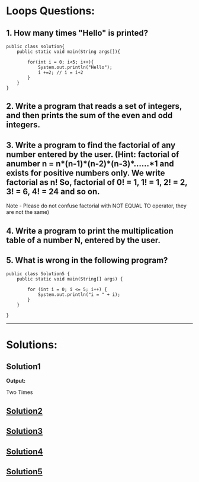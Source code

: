 # Loops Questions:

## 1. How many times "Hello" is printed?

```
public class solution{
    public static void main(String args[]){

        for(int i = 0; i<5; i++){
            System.out.println("Hello");
            i +=2; // i = i+2
        }
    }
}
```

## 2. Write a program that reads a set of integers, and then prints the sum of the even and odd integers.

## 3. Write a program to find the factorial of any number entered by the user. (Hint: factorial of anumber n = n*(n-1)*(n-2)\*(n-3)\*......\*1 and exists for positive numbers only. We write factorial as n! So, factorial of 0! = 1, 1! = 1, 2! = 2, 3! = 6, 4! = 24 and so on.

Note - Please do not confuse factorial with NOT EQUAL TO operator, they are not the same)

## 4. Write a program to print the multiplication table of a number N, entered by the user.

## 5. What is wrong in the following program?

```
public class Solution5 {
    public static void main(String[] args) {

        for (int i = 0; i <= 5; i++) {
            System.out.println("i = " + i);
        }
    }

}
```

---

# Solutions:

## Solution1

**Output:**

Two Times

## [Solution2](https://github.com/Vishal-The-Nonpareil/java-guide/blob/main/7.1.Question/Solution2.java)

## [Solution3](https://github.com/Vishal-The-Nonpareil/java-guide/blob/main/7.1.Question/Solution3.java)

## [Solution4](https://github.com/Vishal-The-Nonpareil/java-guide/blob/main/7.1.Question/Solution4.java)

## [Solution5](https://github.com/Vishal-The-Nonpareil/java-guide/blob/main/7.1.Question/Solution5.java)
